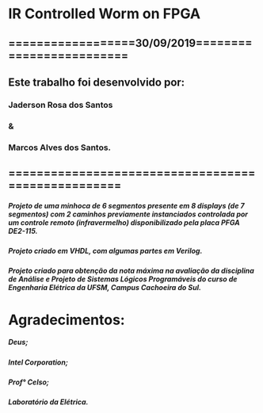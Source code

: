 # IR Controlled Worm on FPGA

## ==================30/09/2019=========================
## Este trabalho foi desenvolvido por:
### Jaderson Rosa dos Santos 
### &
### Marcos Alves dos Santos.
## ===================================================


##### Projeto de uma minhoca de 6 segmentos presente em 8 displays (de 7 segmentos) com 2 caminhos previamente instanciados controlada por um controle remoto (infravermelho) disponibilizado pela placa PFGA DE2-115.
##### Projeto criado em VHDL, com algumas partes em Verilog. 
##### Projeto criado para obtenção da nota máxima na avaliação da disciplina de Análise e Projeto de Sistemas Lógicos Programáveis do curso de Engenharia Elétrica da UFSM, Campus Cachoeira do Sul. 




# Agradecimentos: 

##### Deus;
##### Intel Corporation;
##### Prof° Celso;
##### Laboratório da Elétrica.

